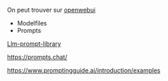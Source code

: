 On peut trouver sur [openwebui](https://openwebui.com/)
-  Modelfiles
-  Prompts

[Llm-prompt-library](https://github.com/abilzerian/LLM-Prompt-Library)

https://prompts.chat/

https://www.promptingguide.ai/introduction/examples
